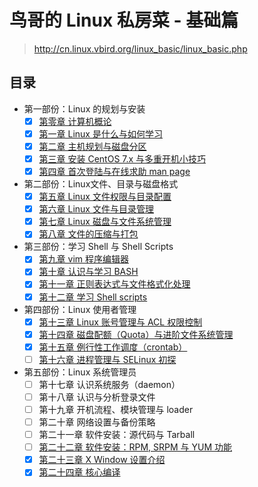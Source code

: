 # 鸟哥的 Linux 私房菜 - 基础篇

> <http://cn.linux.vbird.org/linux_basic/linux_basic.php>

## 目录

- 第一部份：Linux 的规划与安装
  - [x] [第零章 计算机概论](00_introduction_to_computer)
  - [x] [第一章 Linux 是什么与如何学习](01_what_is_linux_and_how_to_learn)
  - [x] [第二章 主机规划与磁盘分区](02_planning_and_partition)
  - [x] [第三章 安装 CentOS 7.x 与多重开机小技巧](03_install_centos_and_multi_os)
  - [x] [第四章 首次登陆与在线求助 man page](04_first_login_and_man)
- 第二部份：Linux文件、目录与磁盘格式
  - [x] [第五章 Linux 文件权限与目录配置](05_linux_file_permission)
  - [x] [第六章 Linux 文件与目录管理](06_linux_file_and_directory)
  - [x] [第七章 Linux 磁盘与文件系统管理](07_linux_filesystem)
  - [x] [第八章 文件的压缩与打包](08_file_compressing_packaging)
- 第三部份：学习 Shell 与 Shell Scripts
  - [x] [第九章 vim 程序编辑器](09_vim_editor)
  - [x] [第十章 认识与学习 BASH](10_learn_bash)
  - [x] [第十一章 正则表达式与文件格式化处理](11_regex_and_format)
  - [x] [第十二章 学习 Shell scripts](12_shell_scripts)
- 第四部份：Linux 使用者管理
  - [x] [第十三章 Linux 账号管理与 ACL 权限控制](13_account_and_acl)
  - [x] [第十四章 磁盘配额（Quota）与进阶文件系统管理](14_disk_quota_and_fs_management)
  - [x] [第十五章 例行性工作调度（crontab）](15_crontab)
  - [ ] [第十六章 进程管理与 SELinux 初探](16_process_and_selinux)
- 第五部份：Linux 系统管理员
  - [ ] 第十七章 认识系统服务（daemon）
  - [ ] 第十八章 认识与分析登录文件
  - [ ] 第十九章 开机流程、模块管理与 loader
  - [ ] 第二十章 网络设置与备份策略
  - [ ] 第二十一章 软件安装：源代码与 Tarball
  - [ ] [第二十二章 软件安装：RPM, SRPM 与 YUM 功能](22_rpm_srpm_and_yum)
  - [x] [第二十三章 X Window 设置介绍](23_x_window)
  - [x] [第二十四章 核心编译](24_kernel_compiling)
